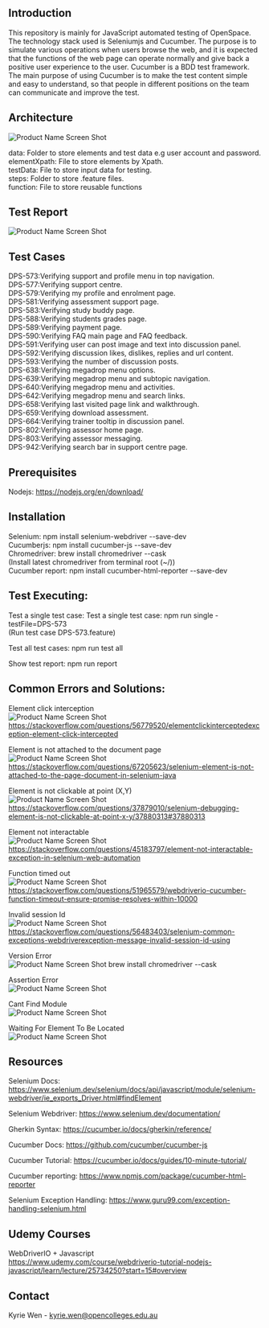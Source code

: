 ## Introduction

This repository is mainly for JavaScript automated testing of OpenSpace. The technology stack used is Seleniumjs and Cucumber. The purpose is to simulate various operations when users browse the web, and it is expected that the functions of the web page can operate normally and give back a positive user experience to the user. Cucumber is a BDD test framework. The main purpose of using Cucumber is to make the test content simple and easy to understand, so that people in different positions on the team can communicate and improve the test.

## Architecture

![Product Name Screen Shot](assets/architecture.png)

data: Folder to store elements and test data e.g user account and password.  
elementXpath: File to store elements by Xpath.  
testData: File to store input data for testing.  
steps: Folder to store .feature files.  
function: File to store reusable functions

## Test Report

![Product Name Screen Shot](assets/report.png)

## Test Cases

DPS-573:Verifying support and profile menu in top navigation.  
DPS-577:Verifying support centre.  
DPS-579:Verifying my profile and enrolment page.  
DPS-581:Verifying assessment support page.  
DPS-583:Verifying study buddy page.  
DPS-588:Verifying students grades page.  
DPS-589:Verifying payment page.  
DPS-590:Verifying FAQ main page and FAQ feedback.  
DPS-591:Verifying user can post image and text into discussion panel.  
DPS-592:Verifying discussion likes, dislikes, replies and url content.  
DPS-593:Verifying the number of discussion posts.  
DPS-638:Verifying megadrop menu options.  
DPS-639:Verifying megadrop menu and subtopic navigation.  
DPS-640:Verifying megadrop menu and activities.  
DPS-642:Verifying megadrop menu and search links.  
DPS-658:Verifying last visited page link and walkthrough.  
DPS-659:Verifying download assessment.  
DPS-664:Verifying trainer tooltip in discussion panel.  
DPS-802:Verifying assessor home page.  
DPS-803:Verifying assessor messaging.  
DPS-942:Verifying search bar in support centre page.

## Prerequisites

Nodejs: https://nodejs.org/en/download/

## Installation

Selenium: npm install selenium-webdriver --save-dev  
Cucumberjs: npm install cucumber-js --save-dev  
Chromedriver: brew install chromedriver --cask  
(Install latest chromedriver from terminal root (~/))  
Cucumber report: npm install cucumber-html-reporter --save-dev

## Test Executing:

Test a single test case: Test a single test case: npm run single -testFile=DPS-573  
(Run test case DPS-573.feature)

Test all test cases: npm run test all

Show test report: npm run report

## Common Errors and Solutions:

Element click interception  
![Product Name Screen Shot](assets/errors/Element-click-intercepted.png)
https://stackoverflow.com/questions/56779520/elementclickinterceptedexception-element-click-intercepted

Element is not attached to the document page  
![Product Name Screen Shot](assets/errors/Element-is-not-attached-to-the-document.png)
https://stackoverflow.com/questions/67205623/selenium-element-is-not-attached-to-the-page-document-in-selenium-java

Element is not clickable at point (X,Y)  
![Product Name Screen Shot](assets/errors/Element-click-intercepted.png)
https://stackoverflow.com/questions/37879010/selenium-debugging-element-is-not-clickable-at-point-x-y/37880313#37880313

Element not interactable  
![Product Name Screen Shot](assets/errors/Element-not-interactable.png)
https://stackoverflow.com/questions/45183797/element-not-interactable-exception-in-selenium-web-automation

Function timed out  
![Product Name Screen Shot](assets/errors/Function-timed-out.png)
https://stackoverflow.com/questions/51965579/webdriverio-cucumber-function-timeout-ensure-promise-resolves-within-10000

Invalid session Id  
![Product Name Screen Shot](assets/errors/Invalid-session-id.png)
https://stackoverflow.com/questions/56483403/selenium-common-exceptions-webdriverexception-message-invalid-session-id-using

Version Error  
![Product Name Screen Shot](assets/errors/Version-error.png)
brew install chromedriver --cask

Assertion Error  
![Product Name Screen Shot](assets/errors/Assertion-error.png)

Cant Find Module  
![Product Name Screen Shot](assets/errors/Cant-find-module.png)

Waiting For Element To Be Located  
![Product Name Screen Shot](assets/errors/Waiting-for-element-to-be-located.png)

## Resources

Selenium Docs:
https://www.selenium.dev/selenium/docs/api/javascript/module/selenium-webdriver/ie_exports_Driver.html#findElement

Selenium Webdriver:
https://www.selenium.dev/documentation/

Gherkin Syntax:
https://cucumber.io/docs/gherkin/reference/

Cucumber Docs:
https://github.com/cucumber/cucumber-js

Cucumber Tutorial:
https://cucumber.io/docs/guides/10-minute-tutorial/

Cucumber reporting:
https://www.npmjs.com/package/cucumber-html-reporter

Selenium Exception Handling:
https://www.guru99.com/exception-handling-selenium.html

## Udemy Courses

WebDriverIO + Javascript  
https://www.udemy.com/course/webdriverio-tutorial-nodejs-javascript/learn/lecture/25734250?start=15#overview

## Contact

Kyrie Wen - kyrie.wen@opencolleges.edu.au
